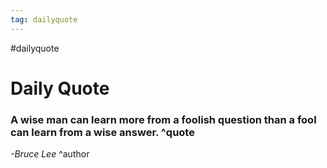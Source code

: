 ```yaml
---
tag: dailyquote
---
```


#dailyquote

# Daily Quote

### A wise man can learn more from a foolish question than a fool can learn from a wise answer. ^quote
*-Bruce Lee* ^author
